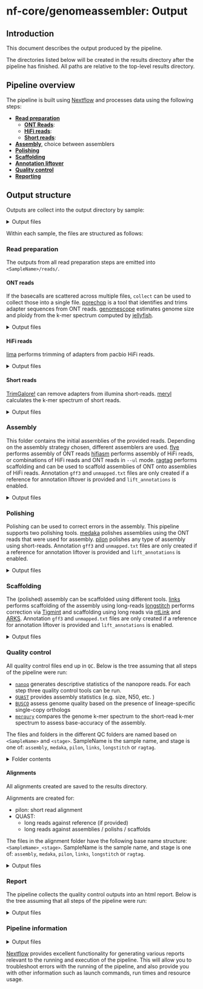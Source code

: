 # nf-core/genomeassembler: Output

## Introduction

This document describes the output produced by the pipeline.

The directories listed below will be created in the results directory after the pipeline has finished. All paths are relative to the top-level results directory.

## Pipeline overview

The pipeline is built using [Nextflow](https://www.nextflow.io/) and processes data using the following steps:

- [**Read preparation**](#read-preparation)
  - [**ONT Reads**](#ont-reads):
  - [**HiFi reads**](#hifi-reads):
  - [**Short reads**](#short-reads):
- [**Assembly**](#assembly), choice between assemblers
- [**Polishing**](#polishing)
- [**Scaffolding**](#scaffolding)
- [**Annotation liftover**](#annotations)
- [**Quality control**](#quality-control)
- [**Reporting**](#report)

## Output structure

Outputs are collect into the output directory by sample:

<details markdown="1">
<summary>Output files</summary>

- `<SampleName>/`

</details>

Within each sample, the files are structured as follows:

### Read preparation

The outputs from all read preparation steps are emitted into `<SampleName>/reads/`.

#### ONT reads

If the basecalls are scattered across multiple files, `collect` can be used to collect those into a single file.
[porechop](https://github.com/rrwick/Porechop) is a tool that identifies and trims adapter sequences from ONT reads.
[genomescope](https://github.com/tbenavi1/genomescope2.0) estimates genome size and ploidy from the k-mer spectrum computed by [jellyfish](https://github.com/gmarcais/Jellyfish).

<details markdown="1">
<summary>Output files</summary>

- `<SampleName>/`
  - `reads/`
    - `collect/`: single fastq.gz files per sample
    - `porechop/`: output from porechop, fastq.gz
    - `genomescope/`: output from jellyfish and genomescope
      - `jellyfish/`
        - `count/`: output from jellyfish count
        - `stats/`: output from jellyfish stats
        - `histo/`: output from jellyfish histogram
        - `dump/`: output from jellyfish dump
      - `genomescope/`: genomescope plots

</details>

#### HiFi reads

[lima](https://lima.how/) performs trimming of adapters from pacbio HiFi reads.

<details markdown="1">
<summary>Output files</summary>

- `<SampleName>/`
  - `reads/`
    - `lima/`: hifi reads after adapter removal with lima.
      - `fastq/`: hifi reads after adapter remval with lima converted to fastq format.

</details>

#### Short reads

[TrimGalore!](https://github.com/FelixKrueger/TrimGalore) can remove adapters from illumina short-reads.
[meryl](https://github.com/marbl/meryl) calculates the k-mer spectrum of short reads.

<details markdown="1">
<summary>Output files</summary>

- `<SampleName>/`
  - `reads/`
    - `trimgalore/`:
      - `<SampleName>_val_1.fq.gz`: Trimmed forward reads
      - `<SampleName>_val_2.fq.gz`: Trimmed reverse reads (if included)
      - `<SampleName>_1.fastq.gz.trimming_report.txt`: Trimming report forward
      - `<SampleName>_2.fastq.gz.trimming_report.txt`: Trimming report reverse (if included)
    - `meryl/`: output from meryl
      - `count/`: k-mer counts per file
      - `unionsum/`: union of k-mer counts per sample

</details>

### Assembly

This folder contains the initial assemblies of the provided reads.
Depending on the assembly strategy chosen, different assemblers are used.
[flye](https://github.com/mikolmogorov/Flye) performs assembly of ONT reads
[hifiasm](https://github.com/chhylp123/hifiasm) performs assembly of HiFi reads, or combinations of HiFi reads and ONT reads in `--ul` mode.
[ragtag](https://github.com/malonge/RagTag) performs scaffolding and can be used to scaffold assemblies of ONT onto assemblies of HiFi reads.
Annotation `gff3` and `unmapped.txt` files are only created if a reference for annotation liftover is provided and `lift_annotations` is enabled.

<details markdown="1">
<summary>Output files</summary>

- `<SampleName>`
  - `assembly/`
    - `flye/`: output from flye.
      - `<SampleName>.assembly.fasta.gz`: Assembly in gzipped fasta format
      - `<SampleName>.assembly_graph.gfa.gz`: Assembly graph in gzipped gfa format
      - `<SampleName>.assembly_graph.gv.gz`: Assembly graph in gzipped gv format
      - `<SampleName>.assembly_info.txt`: Information on the assembly
      - `<SampleName>.flye.log`: flye log-file
      - `<SampleName>.params.json`: params used for running flye
    - `hifiasm/`: output from hifiasm.
      - `<SampleName>.asm.bp.p_ctg.fa.gz`: gzipped fasta file of the primary contigs
      - `<SampleName>.asm.bp.p_ctg.gfa`: primary contigs in gfa format
      - `<SampleName>.asm.bp.p_utg.gfa`: processed unitigs in gfa format
      - `<SampleName>.asm.bp.r_utg.gfa`: raw unitigs in gfa format
      - `<SampleName>.stderr.log`: Any output form hifiasm to stderr
      - `gfa2_fasta/`: hifiasm assembly in fasta format.
    - `ragtag/`: output from RagTag, only if `'flye_on_hifiasm'` was used as the assembler. Contains one folder per sample.
      - `<SampleName>_assembly_scaffold/`
        - `<SampleName>_assembly_scaffold.agp`: Scaffolds in agp format
        - `<SampleName>_assembly_scaffold.fasta`: Scaffolds in fasta format
        - `<SampleName>_assembly_scaffold.stats`: Scaffolding statistics.
    - `<SampleName>_assembly.gff3` annotation liftover
    - `<SampleName>_assembly.unnapped.txt` annotations that could not be lifted over during annotation liftover

</details>

### Polishing

Polishing can be used to correct errors in the assembly. This pipeline supports two polishing tools.
[medaka](https://github.com/nanoporetech/medaka/) polishes assemblies using the ONT reads that were used for assembly.
[pilon](https://github.com/broadinstitute/pilon) polishes any type of assembly using short-reads.
Annotation `gff3` and `unmapped.txt` files are only created if a reference for annotation liftover is provided and `lift_annotations` is enabled.

<details markdown="1">
<summary>Output files</summary>

- `<SampleName>`
  - `polish/`
    - `pilon/`: output from pilon
      - `<SampleName>_pilon.fasta` Polished assembly
      - `<SampleName>_pilon.gff3` annotation liftover
      - `<SampleName>_pilon.unnapped.txt` annotations that could not be lifted over during annotation liftover
    - `medaka/`: output from medaka
      - `<SampleName>_medaka.fa.gz` Polished assembly
      - `<SampleName>_medaka.gff3` annotation liftover
      - `<SampleName>_medaka.unnapped.txt` annotations that could not be lifted over during annotation liftover

</details>

### Scaffolding

The (polished) assembly can be scaffolded using different tools.
[links](https://github.com/bcgsc/LINKS) performs scaffolding of the assembly using long-reads
[longstitch](https://github.com/bcgsc/longstitch) performs correction via [Tigmint](https://github.com/bcgsc/tigmint) and scaffolding using long reads via [ntLink](https://github.com/bcgsc/ntLink) and [ARKS](https://github.com/bcgsc/arcs).
Annotation `gff3` and `unmapped.txt` files are only created if a reference for annotation liftover is provided and `lift_annotations` is enabled.

<details markdown="1">
<summary>Output files</summary>

- `<SampleName>`
  - `scaffold/`
    - `links/`: output from links
      - `<SampleName>_links.gv`: scaffolding graph
      - `<SampleName>_links.log`: log file
      - `<SampleName>_links.scaffolds`: scaffold statistics
      - `<SampleName>_links.scaffolds.fa`: scaffold fasta
      - `<SampleName>_links.gff3` annotation liftover
      - `<SampleName>_links.unnapped.txt` annotations that could not be lifted over during annotation liftover
    - `longstitch/`: output from longstitch
      - `<SampleName>_tigmint-ntLinks.arks.longstitch-scaffolds.fa`: Scaffolds after scaffolding with tigmint, ntLinks, and arks. Annotations are based on this file.
      - `<SampleName>_tigmint-ntLinks.longstitch-scaffolds.fa`: Scaffolds after scaffolding with tigmint, and ntLinks.
      - `<SampleName>_longstitch.gff3` annotation liftover (onto `*._tigmint-ntLinks.arks.*`)
      - `<SampleName>_longstitch.unnapped.txt` annotations that could not be lifted over during annotation liftover
    - `ragtag/`: output from RagTag
      - `<SampleName>_ragtag_<Reference>/`
        - `<SampleName>_ragtag_<Reference>.agp`: agp file, scaffolding results
        - `<SampleName>_ragtag_<Reference>.fasta`: Scaffold fasta file
        - `<SampleName>_ragtag_<Reference>.stats`: Scaffolding statistics
        - `<SampleName>_ragtag.gff3` annotation liftover
        - `<SampleName>_ragtag.unnapped.txt` annotations that could not be lifted over during annotation liftover

</details>

### Quality control

All quality control files end up in `QC`. Below is the tree assuming that all steps of the pipeline were run:

- [`nanoq`](https://github.com/esteinig/nanoq) generates descriptive statistics of the nanopore reads.
  For each step three quality control tools can be run.
- [`QUAST`](https://github.com/ablab/quast) provides assembly statistics (e.g. size, N50, etc. )
- [`BUSCO`](https://busco.ezlab.org/) assess genome quality based on the presence of lineage-specific single-copy orthologs
- [`merqury`](https://github.com/marbl/merqury) compares the genome k-mer spectrum to the short-read k-mer spectrum to assess base-accuracy of the assembly.

The files and folders in the different QC folders are named based on
`<SampleName>` and `<stage>`. SampleName is the sample name, and stage is one of: `assembly`, `medaka`, `pilon`, `links`, `longstitch` or `ragtag`.

<details markdown="1">
<summary>Folder contents</summary>

- `<SampleName>`
  - `QC/`:
    - `BUSCO/`: BUSCO reports
      - `<SampleName>_<stage>-<BuscoLineage>-busco/`: BUSCO output folder, please refer to BUSCO documentation for details.
      - `<SampleName>_<stage>-<BuscoLineage>-busco.batch_summary.txt`: BUSCO batch summary output
      - `short_summary.specific.<SampleName>_<stage>.{txt,json}`: BUSCO short summaries in txt and json format
    - `merqury/`: merqury analysis of the assembly
      - `<SampleName>_<stage>.<SampleName>.assembly.qv`: QV of the assembly (per sequence)
      - `<SampleName>_<stage>.<SampleName>.assembly.spectra-cn.fl.png` : Copy Number plot, filled
      - `<SampleName>_<stage>.<SampleName>.assembly.spectra-cn.ln.png` : Copy Number plot, lines
      - `<SampleName>_<stage>.<SampleName>.assembly.spectra-cn.st.png` : Copy Number plot, semi-transparent
      - `<SampleName>_<stage>.<SampleName>.assembly.spectra-cn.hist` : Copy Number histogram file
      - `<SampleName>_<stage>.completeness.stats` : Assembly completeness statistics (overall)
      - `<SampleName>_<stage>.qv` : Assembly QV (overall)
      - `<SampleName>_<stage>.spectra-asm.fl.png` : Assembly k-mer spectrum, filled
      - `<SampleName>_<stage>.spectra-asm.ln.png` : Assembly k-mer spectrum, lines
      - `<SampleName>_<stage>.spectra-asm.st.png` : Assembly k-mer spectrum, semi-transparent
      - `<SampleName>_<stage>.spectra-asm.hist` : Assembly QV (overall)
      - `<SampleName>_<stage>.dist_only.hist` : Number of k-mers distinct to the assembly
      - `<SampleName>_<stage>.assembly_only.bed` : bp errors in assembly (bed)
      - `<SampleName>_<stage>.assembly_only.wig` : bp errors in assembly (wig)
      - `<SampleName>_<stage>.unionsum.hist.ploidy` : ploidy estimates from short-reads
    - `nanoq/`: nanoq results
      - `<SampleName>_report.json`: nanoq report in json format
      - `<SampleName>_stats.json`: nanoq stats in json format
    - `QUAST/`: QUAST analysis
      - `<Sample Name>_<stage>/`: QUAST results, cp. [QUAST Docs](https://github.com/ablab/quast?tab=readme-ov-file#output)
        - `report.txt`: summary table
        - `report.tsv`: tab-separated version, for parsing, or for spreadsheets (Google Docs, Excel, etc)
        - `report.tex`: Latex version
        - `report.pdf`: PDF version, includes all tables and plots for some statistics
        - `report.html`: everything in an interactive HTML file
        - `icarus.html`: Icarus main menu with links to interactive viewers
        - `contigs_reports/`: [only if a reference genome is provided]
          - `misassemblies_report`: detailed report on misassemblies
          - `unaligned_report`: detailed report on unaligned and partially unaligned contigs
        - `reads_stats/`: [only if reads are provided]
          - `reads_report`: detailed report on mapped reads statistics
      - `<Sample Name>_<stage_report>.tsv`: QUAST summary report

</details>

#### Alignments

All alignments created are saved to the results directory.

Alignments are created for:

- pilon: short read alignment
- QUAST:
  - long reads against reference (if provided)
  - long reads against assemblies / polishs / scaffolds

The files in the alignment folder have the following base name structure:
`<SampleName>_<stage>`. SampleName is the sample name, and stage is one of:
`assembly`, `medaka`, `pilon`, `links`, `longstitch` or `ragtag`.

<details markdown="1">
<summary>Output files</summary>

- `<SampleName>`
  - `QC/`
    - `alignments/`: alignments to assemblies
      - `<SampleName>_<stage>.bam` Alignment
      - `<SampleName>_<stage>.bai` bam index file
      - `<SampleName>_<stage>.stats` comprehensive statistics from alignment file
      - `<SampleName>_<stage>.idxstats` alignment summary statistics
      - `<SampleName>_<stage>.flagstat` number of alignments for each FLAG type
      - `shortreads/`: folder containing short read mapping for pilon
        - `<SampleName>_shortreads.bam` Alignment
        - `<SampleName>_shortreads.bai` bam index file
        - `<SampleName>_shortreads.stats` comprehensive statistics from alignment file
        - `<SampleName>_shortreads.idxstats` alignment summary statistics
        - `<SampleName>_shortreads.flagstat` number of alignments for each FLAG type
      - `reference/`: folder containing alignment of long reads to reference
        - `<SampleName>_to_reference.bam` Alignment
        - `<SampleName>_to_reference.bai` bam index file
        - `<SampleName>_to_reference.stats` comprehensive statistics from alignment file
        - `<SampleName>_to_reference.idxstats` alignment summary statistics
        - `<SampleName>_to_reference.flagstat` number of alignments for each FLAG type

</details>

### Report

The pipeline collects the quality control outputs into an html report. Below is the tree assuming that all steps of the pipeline were run:

<details markdown="1">
<summary>Output files</summary>

- `report/`:
  - `busco_files/reports.tsv`: Table containing aggregated BUSCO reports
  - `quast_files/reports.tsv`: Table containing aggregated QUAST reports
  - `report.html` : The report file
  - `report_files/`: Folder containing js and css. Required to properly display the `.html` file

</details>

### Pipeline information

<details markdown="1">
<summary>Output files</summary>

- `pipeline_info/`
  - Reports generated by Nextflow: `execution_report.html`, `execution_timeline.html`, `execution_trace.txt` and `pipeline_dag.dot`/`pipeline_dag.svg`.
  - Reports generated by the pipeline: `pipeline_report.html`, `pipeline_report.txt` and `software_versions.yml`. The `pipeline_report*` files will only be present if the `--email` / `--email_on_fail` parameter's are used when running the pipeline.
  - Reformatted samplesheet files used as input to the pipeline: `samplesheet.valid.csv`.
  - Parameters used by the pipeline run: `params.json`.

</details>

[Nextflow](https://www.nextflow.io/docs/latest/tracing.html) provides excellent functionality for generating various reports relevant to the running and execution of the pipeline. This will allow you to troubleshoot errors with the running of the pipeline, and also provide you with other information such as launch commands, run times and resource usage.
